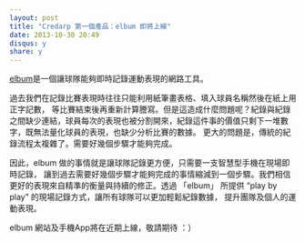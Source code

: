 ```yaml
---
layout: post
title: "Credarp 第一個產品：elbum 即將上線"
date: 2013-10-30 20:49
disqus: y
share: y
---
```


[elbum](http://elbum.in)是一個讓球隊能夠即時記錄運動表現的網路工具。



過去我們在記錄比賽表現時往往只能利用紙筆畫表格、填入球員名稱然後在紙上用正字記數，
等比賽結束後再重新計算謄寫。但是這造成什麼問題呢？紀錄與紀錄之間缺少連結，球員每次的表現也被分割開來，紀錄這件事的價值只剩下一堆數字，既無法量化球員的表現，也缺少分析比賽的數據。
更大的問題是，傳統的紀錄流程太複雜了。需要好幾個步驟才能夠完成。




因此，elbum 做的事情就是讓球隊記錄更方便，只需要一支智慧型手機在現場即時記錄，
讓到過去需要好幾個步驟才能夠完成的事情縮減到一個步驟。我們相信更好的表現來自精準的衡量與持續的修正。透過 「elbum」 所提供 “play by play” 的現場記錄方式，讓所有球隊可以更加輕鬆紀錄數據，
提升團隊及個人的運動表現。


elbum 網站及手機App將在近期上線，敬請期待 ：）





